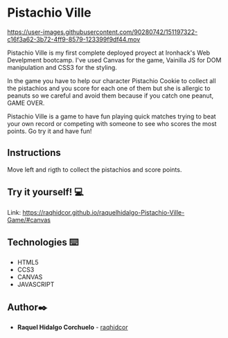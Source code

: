 # Pistachio Ville 


https://user-images.githubusercontent.com/90280742/151197322-c16f3a62-3b72-4ff9-8579-123399f9df44.mov

Pistachio Ville is my first complete deployed proyect at Ironhack's Web Develpment bootcamp. I've used Canvas for the game, Vainilla JS for DOM manipulation and CSS3 for the styling. 

In the game you have to help our character Pistachio Cookie to collect all the pistachios and you score for each one of them but she is allergic to peanuts so we careful and avoid them because if you catch one peanut, GAME OVER.

Pistachio Ville is a game to have fun playing quick matches trying to beat your own record or competing with someone to see who scores the most points. Go try it and have fun!


## Instructions 

Move left and rigth to collect the pistachios and score points. 

## Try it yourself! :computer:

Link: https://raqhidcor.github.io/raquelhidalgo-Pistachio-Ville-Game/#canvas 


## Technologies ⌨️
* HTML5
* CCS3
* CANVAS
* JAVASCRIPT


## Author✒️
* **Raquel Hidalgo Corchuelo** - [raqhidcor](https://github.com/raqhidcor)

